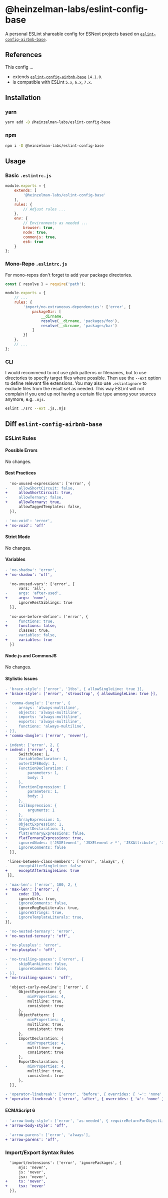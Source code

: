 # @heinzelman-labs/eslint-config-base

A personal ESLint shareable config for ESNext projects based on [`eslint-config-airbnb-base`](https://github.com/airbnb/javascript/tree/master/packages/eslint-config-airbnb-base).

## References

This config ...
- extends [`eslint-config-airbnb-base`](https://github.com/airbnb/javascript/tree/master/packages/eslint-config-airbnb-base) `14.1.0`.
- is compatible with ESLint `5.x`,  `6.x`,  `7.x`.

## Installation

### yarn 

```bash 
yarn add -D @heinzelman-labs/eslint-config-base
```

### npm 

```bash 
npm i -D @heinzelman-labs/eslint-config-base
```

## Usage

### Basic `.eslintrc.js`

```javascript 
module.exports = {
    extends: [
        '@heinzelman-labs/eslint-config-base'
    ],
    rules: {
        // Adjust rules ...
    },
    env: {
        // Environments as needed ...
        browser: true,
        node: true,
        commonjs: true,
        es6: true
    }
};
```

### Mono-Repo `.eslintrc.js`

For mono-repos don't forget to add your package directories.

```javascript 
const { resolve } = require('path');

module.exports = {
    // ...
    rules: {
        'import/no-extraneous-dependencies': ['error', { 
            packageDir: [
                __dirname,
                resolve(__dirname, 'packages/foo'),
                resolve(__dirname, 'packages/bar')
            ]
        }]
    },
    // ...
};
```

### CLI

I would recommend to not use glob patterns or filenames, but to use directories to specify target files where possible. Then use the `--ext` option to define relevant file extensions. You may also use `.eslintignore` to exclude files from the result set as needed. This way ESLint will not complain if you end up not having a certain file type among your sources anymore, e.g. `.mjs`.

```bash
eslint ./src --ext .js,.mjs
```

## Diff `eslint-config-airbnb-base`

### ESLint Rules

#### Possible Errors

No changes.

#### Best Practices

```diff 
  'no-unused-expressions': ['error', {
-     allowShortCircuit: false,
+     allowShortCircuit: true,
-     allowTernary: false,
+     allowTernary: true,
      allowTaggedTemplates: false,
  }],
  
- 'no-void': 'error',
+ 'no-void': 'off'
```

#### Strict Mode

No changes.

#### Variables

```diff 
- 'no-shadow': 'error',
+ 'no-shadow': 'off',
  
  'no-unused-vars': ['error', { 
      vars: 'all', 
-     args: 'after-used', 
+     args: 'none', 
      ignoreRestSiblings: true 
  }],
  
  'no-use-before-define': ['error', {
-     functions: true, 
+     functions: false, 
      classes: true, 
-     variables: false,
+     variables: true 
  }]
```

#### Node.js and CommonJS

No changes.

#### Stylistic Issues

```diff
- 'brace-style': ['error', '1tbs', { allowSingleLine: true }], 
+ 'brace-style': ['error', 'stroustrup', { allowSingleLine: true }],
  
- 'comma-dangle': ['error', {
-     arrays: 'always-multiline',
-     objects: 'always-multiline',
-     imports: 'always-multiline',
-     exports: 'always-multiline',
-     functions: 'always-multiline',
- }],
+ 'comma-dangle': ['error', 'never'],
  
- indent: ['error', 2, {
+ indent: ['error', 4, {
      SwitchCase: 1,
-     VariableDeclarator: 1,
-     outerIIFEBody: 1,
-     FunctionDeclaration: {
-         parameters: 1,
-         body: 1
-     },
-     FunctionExpression: {
-         parameters: 1,
-         body: 1
-     },
-     CallExpression: {
-         arguments: 1
-     },
-     ArrayExpression: 1,
-     ObjectExpression: 1,
-     ImportDeclaration: 1,
-     flatTernaryExpressions: false,
+     flatTernaryExpressions: true,
-     ignoredNodes: ['JSXElement', 'JSXElement > *', 'JSXAttribute', 'JSXIdentifier', 'JSXNamespacedName', 'JSXMemberExpression', 'JSXSpreadAttribute', 'JSXExpressionContainer', 'JSXOpeningElement', 'JSXClosingElement', 'JSXFragment', 'JSXOpeningFragment', 'JSXClosingFragment', 'JSXText', 'JSXEmptyExpression', 'JSXSpreadChild'],
-     ignoreComments: false
  }],
  
 'lines-between-class-members': ['error', 'always', { 
-     exceptAfterSingleLine: false 
+     exceptAfterSingleLine: true 
 }],
  
- 'max-len': ['error', 100, 2, {
+ 'max-len': ['error', {
+     code: 120,
      ignoreUrls: true,
-     ignoreComments: false,
      ignoreRegExpLiterals: true,
-     ignoreStrings: true,
-     ignoreTemplateLiterals: true,
}],
  
- 'no-nested-ternary': 'error',
+ 'no-nested-ternary': 'off',
  
- 'no-plusplus': 'error',
+ 'no-plusplus': 'off',
  
- 'no-trailing-spaces': ['error', {
-     skipBlankLines: false,
-     ignoreComments: false,
- }],
+ 'no-trailing-spaces': 'off',
  
  'object-curly-newline': ['error', {
      ObjectExpression: {
-         minProperties: 4, 
          multiline: true, 
          consistent: true
      },
      ObjectPattern: {
-         minProperties: 4, 
          multiline: true, 
          consistent: true
      },
      ImportDeclaration: {
-         minProperties: 4, 
          multiline: true, 
          consistent: true
      },
      ExportDeclaration: {
-         minProperties: 4, 
          multiline: true, 
          consistent: true
      },
  }],
  
- 'operator-linebreak': ['error', 'before', { overrides: { '=': 'none' } }],
+ 'operator-linebreak': ['error', 'after', { overrides: { '=': 'none' } }],
```

#### ECMAScript 6

```diff 
- 'arrow-body-style': ['error', 'as-needed', { requireReturnForObjectLiteral: false }],
+ 'arrow-body-style': 'off',
  
- 'arrow-parens': ['error', 'always'],
+ 'arrow-parens': 'off',
```

### Import/Export Syntax Rules

```diff 
  'import/extensions': ['error', 'ignorePackages', {
      mjs: 'never',
      js: 'never',
      jsx: 'never',
+     ts: 'never',
+     tsx: 'never'
  }],
```
